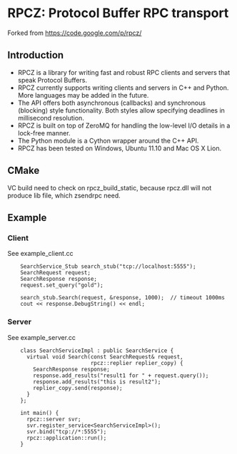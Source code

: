 RPCZ: Protocol Buffer RPC transport
===================================

Forked from https://code.google.com/p/rpcz/

Introduction
------------

* RPCZ is a library for writing fast and robust RPC clients and servers that speak Protocol Buffers. 
* RPCZ currently supports writing clients and servers in C++ and Python. More languages may be added in the future. 
* The API offers both asynchronous (callbacks) and synchronous (blocking) style functionality. Both styles allow specifying deadlines in millisecond resolution. 
* RPCZ is built on top of ZeroMQ for handling the low-level I/O details in a lock-free manner. 
* The Python module is a Cython wrapper around the C++ API. 
* RPCZ has been tested on Windows, Ubuntu 11.10 and Mac OS X Lion.
    
CMake
-----

VC build need to check on rpcz_build_static, 
because rpcz.dll will not produce lib file,
which zsendrpc need.

Example
--------
### Client
See example_client.cc

		SearchService_Stub search_stub("tcp://localhost:5555");
		SearchRequest request;
		SearchResponse response;
		request.set_query("gold");
		
		search_stub.Search(request, &response, 1000);  // timeout 1000ms
		cout << response.DebugString() << endl;

### Server
See example_server.cc

        class SearchServiceImpl : public SearchService {
          virtual void Search(const SearchRequest& request,
                              rpcz::replier replier_copy) {
            SearchResponse response;
            response.add_results("result1 for " + request.query());
            response.add_results("this is result2");
            replier_copy.send(response);
          }
        };
        
        int main() {
          rpcz::server svr;
          svr.register_service<SearchServiceImpl>();
          svr.bind("tcp://*:5555");
          rpcz::application::run();
        }
        
